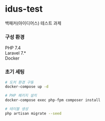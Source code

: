 # idus-test
백패커(아이디어스) 테스트 과제

### 구성 환경
PHP 7.4  
Laravel 7.*  
Docker  


### 초기 세팅


```zsh
# 도커 환경 구동
docker-compose up -d

# PHP 패키지 설치
docker-compose exec php-fpm composer install

# 테이블 생성
php artisan migrate --seed
```
